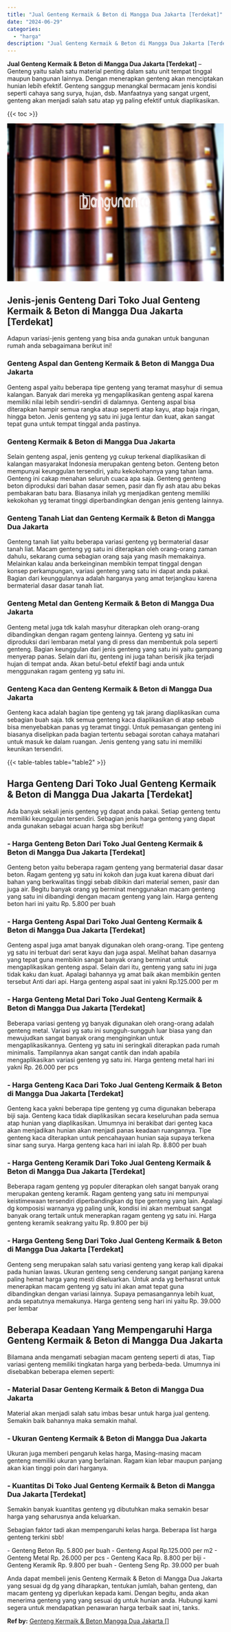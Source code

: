 ```yaml
---
title: "Jual Genteng Kermaik & Beton di Mangga Dua Jakarta [Terdekat]"
date: "2024-06-29"
categories: 
  - "harga"
description: "Jual Genteng Kermaik & Beton di Mangga Dua Jakarta [Terdekat]. Anda dapat membeli jenis Genteng Kermaik & Beton di Mangga Dua Jakarta yang sesuai dg dg yang..."
---
```


**Jual Genteng Kermaik & Beton di Mangga Dua Jakarta \[Terdekat\]** – Genteng yaitu salah satu material penting dalam satu unit tempat tinggal maupun bangunan lainnya. Dengan menerapkan genteng akan menciptakan hunian lebih efektif. Genteng sanggup menangkal bermacam jenis kondisi seperti cahaya sang surya, hujan, dsb. Manfaatnya yang sangat urgent, genteng akan menjadi salah satu atap yg paling efektif untuk diaplikasikan.

{{< toc >}}

![Jual Genteng Kermaik & Beton di Mangga Dua Jakarta [Terdekat]](/images/genteng-minimalis-murah13.png)

## Jenis-jenis Genteng Dari Toko Jual Genteng Kermaik & Beton di Mangga Dua Jakarta \[Terdekat\]

Adapun variasi-jenis genteng yang bisa anda gunakan untuk bangunan rumah anda sebagaimana berikut ini!

### Genteng Aspal dan Genteng Kermaik & Beton di Mangga Dua Jakarta

Genteng aspal yaitu beberapa tipe genteng yang teramat masyhur di semua kalangan. Banyak dari mereka yg mengaplikasikan genteng aspal karena memiliki nilai lebih sendiri-sendiri di dalamnya. Genteng aspal bisa diterapkan hampir semua rangka ataup seperti atap kayu, atap baja ringan, hingga beton. Jenis genteng yg satu ini juga lentur dan kuat, akan sangat tepat guna untuk tempat tinggal anda pastinya.

### Genteng Kermaik & Beton di Mangga Dua Jakarta

Selain genteng aspal, jenis genteng yg cukup terkenal diaplikasikan di kalangan masyarakat Indonesia merupakan genteng beton. Genteng beton mempunyai keunggulan tersendiri, yaitu kekokohannya yang tahan lama. Genteng ini cakap menahan seluruh cuaca apa saja. Genteng genteng beton diproduksi dari bahan dasar semen, pasir dan fly ash atau abu bekas pembakaran batu bara. Biasanya inilah yg menjadikan genteng memiliki kekokohan yg teramat tinggi diperbandingkan dengan jenis genteng lainnya.

### Genteng Tanah Liat dan Genteng Kermaik & Beton di Mangga Dua Jakarta

Genteng tanah liat yaitu beberapa variasi genteng yg bermaterial dasar tanah liat. Macam genteng yg satu ini diterapkan oleh orang-orang zaman dahulu, sekarang cuma sebagian orang saja yang masih memakainya. Melainkan kalau anda berkeinginan membikin tempat tinggal dengan konsep perkampungan, variasi genteng yang satu ini dapat anda pakai. Bagian dari keunggulannya adalah harganya yang amat terjangkau karena bermaterial dasar dasar tanah liat.

### Genteng Metal dan Genteng Kermaik & Beton di Mangga Dua Jakarta

Genteng metal juga tdk kalah masyhur diterapkan oleh orang-orang dibandingkan dengan ragam genteng lainnya. Genteng yg satu ini diproduksi dari lembaran metal yang di press dan membentuk pola seperti genteng. Bagian keunggulan dari jenis genteng yang satu ini yaitu gampang menyerap panas. Selain dari itu, genteng ini juga tahan berisik jika terjadi hujan di tempat anda. Akan betul-betul efektif bagi anda untuk menggunakan ragam genteng yg satu ini.

### Genteng Kaca dan Genteng Kermaik & Beton di Mangga Dua Jakarta

Genteng kaca adalah bagian tipe genteng yg tak jarang diaplikasikan cuma sebagian buah saja. tdk semua genteng kaca diaplikasikan di atap sebab bisa menyebabkan panas yg teramat tinggi. Untuk pemasangan genteng ini biasanya diselipkan pada bagian tertentu sebagai sorotan cahaya matahari untuk masuk ke dalam ruangan. Jenis genteng yang satu ini memiliki keunikan tersendiri.

{{< table-tables table="table2" >}}

## Harga Genteng Dari Toko Jual Genteng Kermaik & Beton di Mangga Dua Jakarta \[Terdekat\]

Ada banyak sekali jenis genteng yg dapat anda pakai. Setiap genteng tentu memiliki keunggulan tersendiri. Sebagian jenis harga genteng yang dapat anda gunakan sebagai acuan harga sbg berikut!

### \- Harga Genteng Beton Dari Toko Jual Genteng Kermaik & Beton di Mangga Dua Jakarta \[Terdekat\]

Genteng beton yaitu beberapa ragam genteng yang bermaterial dasar dasar beton. Ragam genteng yg satu ini kokoh dan juga kuat karena dibuat dari bahan yang berkwalitas tinggi sebab dibikin dari material semen, pasir dan juga air. Begitu banyak orang yg berminat menggunakan macam genteng yang satu ini dibandingi dengan macam genteng yang lain. Harga genteng beton hari ini yaitu Rp. 5.800 per buah

### \- Harga Genteng Aspal Dari Toko Jual Genteng Kermaik & Beton di Mangga Dua Jakarta \[Terdekat\]

Genteng aspal juga amat banyak digunakan oleh orang-orang. Tipe genteng yg satu ini terbuat dari serat kayu dan juga aspal. Melihat bahan dasarnya yang tepat guna membikin sangat banyak orang berminat untuk mengaplikasikan genteng aspal. Selain dari itu, genteng yang satu ini juga tidak kaku dan kuat. Apalagi bahannya yg amat baik akan membikin genten tersebut Anti dari api. Harga genteng aspal saat ini yakni Rp.125.000 per m

### \- Harga Genteng Metal Dari Toko Jual Genteng Kermaik & Beton di Mangga Dua Jakarta \[Terdekat\]

Beberapa variasi genteng yg banyak digunakan oleh orang-orang adalah genteng metal. Variasi yg satu ini sungguh-sungguh luar biasa yang dan mewujudkan sangat banyak orang menginginkan untuk mengaplikasikannya. Genteng yg satu ini seringkali diterapkan pada rumah minimalis. Tampilannya akan sangat cantik dan indah apabila mengaplikasikan variasi genteng yg satu ini. Harga genteng metal hari ini yakni Rp. 26.000 per pcs

### \- Harga Genteng Kaca Dari Toko Jual Genteng Kermaik & Beton di Mangga Dua Jakarta \[Terdekat\]

Genteng kaca yakni beberapa tipe genteng yg cuma digunakan beberapa biji saja. Genteng kaca tidak diaplikasikan secara keseluruhan pada semua atap hunian yang diaplikasikan. Umumnya ini berakibat dari genteg kaca akan menjadikan hunian akan menjadi panas keadaan ruangannya. Tipe genteng kaca diterapkan untuk pencahayaan hunian saja supaya terkena sinar sang surya. Harga genteng kaca hari ini ialah Rp. 8.800 per buah

### \- Harga Genteng Keramik Dari Toko Jual Genteng Kermaik & Beton di Mangga Dua Jakarta \[Terdekat\]

Beberapa ragam genteng yg populer diterapkan oleh sangat banyak orang merupakan genteng keramik. Ragam genteng yang satu ini mempunyai keistimewaan tersendiri diperbandingkan dg tipe genteng yang lain. Apalagi dg komposisi warnanya yg paling unik, kondisi ini akan membuat sangat banyak orang tertaik untuk menerapkan ragam genteng yg satu ini. Harga genteng keramik seakrang yaitu Rp. 9.800 per biji

### \- Harga Genteng Seng Dari Toko Jual Genteng Kermaik & Beton di Mangga Dua Jakarta \[Terdekat\]

Genteng seng merupakan salah satu variasi genteng yang kerap kali dipakai pada hunian lawas. Ukuran genteng seng cenderung sangat panjang karena paling hemat harga yang mesti dikeluarkan. Untuk anda yg berhasrat untuk menerapkan macam genteng yg satu ini akan amat tepat guna dibandingkan dengan variasi lainnya. Supaya pemasangannya lebih kuat, anda sepatutnya memakunya. Harga genteng seng hari ini yaitu Rp. 39.000 per lembar

## Beberapa Keadaan Yang Mempengaruhi Harga Genteng Kermaik & Beton di Mangga Dua Jakarta

Bilamana anda mengamati sebagian macam genteng seperti di atas, Tiap variasi genteng memiliki tingkatan harga yang berbeda-beda. Umumnya ini disebabkan beberapa elemen seperti:

### \- Material Dasar Genteng Kermaik & Beton di Mangga Dua Jakarta

Material akan menjadi salah satu imbas besar untuk harga jual genteng. Semakin baik bahannya maka semakin mahal.

### \- Ukuran Genteng Kermaik & Beton di Mangga Dua Jakarta

Ukuran juga memberi pengaruh kelas harga, Masing-masing macam genteng memiliki ukuran yang berlainan. Ragam kian lebar maupun panjang akan kian tinggi poin dari harganya.

### \- Kuantitas Di Toko Jual Genteng Kermaik & Beton di Mangga Dua Jakarta \[Terdekat\]

Semakin banyak kuantitas genteng yg dibutuhkan maka semakin besar harga yang seharusnya anda keluarkan.

Sebagian faktor tadi akan mempengaruhi kelas harga. Beberapa list harga genteng terkini sbb!

\- Genteng Beton Rp. 5.800 per buah - Genteng Aspal Rp.125.000 per m2 - Genteng Metal Rp. 26.000 per pcs - Genteng Kaca Rp. 8.800 per biji - Genteng Keramik Rp. 9.800 per buah - Genteng Seng Rp. 39.000 per buah

Anda dapat membeli jenis Genteng Kermaik & Beton di Mangga Dua Jakarta yang sesuai dg dg yang diharapkan, tentukan jumlah, bahan genteng, dan macam genteng yg diperlukan kepada kami. Dengan begitu, anda akan menerima genteng yang yang sesuai dg untuk hunian anda. Hubungi kami segera untuk mendapatkan penawaran harga terbaik saat ini, tanks.

**Ref by:**  [Genteng Kermaik & Beton  Mangga Dua Jakarta []](https://id.wikipedia.org/wiki/Genteng)
